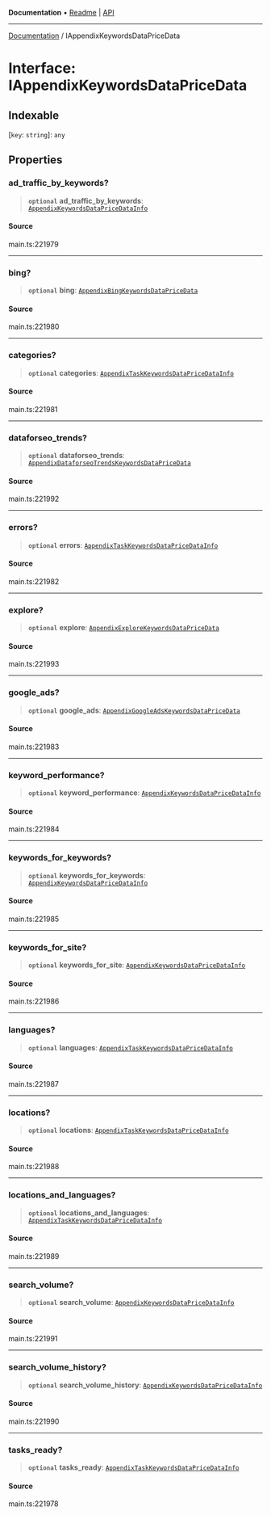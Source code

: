 **Documentation** • [Readme](../README.md) \| [API](../globals.md)

***

[Documentation](../README.md) / IAppendixKeywordsDataPriceData

# Interface: IAppendixKeywordsDataPriceData

## Indexable

 \[`key`: `string`\]: `any`

## Properties

### ad\_traffic\_by\_keywords?

> **`optional`** **ad\_traffic\_by\_keywords**: [`AppendixKeywordsDataPriceDataInfo`](../classes/AppendixKeywordsDataPriceDataInfo.md)

#### Source

main.ts:221979

***

### bing?

> **`optional`** **bing**: [`AppendixBingKeywordsDataPriceData`](../classes/AppendixBingKeywordsDataPriceData.md)

#### Source

main.ts:221980

***

### categories?

> **`optional`** **categories**: [`AppendixTaskKeywordsDataPriceDataInfo`](../classes/AppendixTaskKeywordsDataPriceDataInfo.md)

#### Source

main.ts:221981

***

### dataforseo\_trends?

> **`optional`** **dataforseo\_trends**: [`AppendixDataforseoTrendsKeywordsDataPriceData`](../classes/AppendixDataforseoTrendsKeywordsDataPriceData.md)

#### Source

main.ts:221992

***

### errors?

> **`optional`** **errors**: [`AppendixTaskKeywordsDataPriceDataInfo`](../classes/AppendixTaskKeywordsDataPriceDataInfo.md)

#### Source

main.ts:221982

***

### explore?

> **`optional`** **explore**: [`AppendixExploreKeywordsDataPriceData`](../classes/AppendixExploreKeywordsDataPriceData.md)

#### Source

main.ts:221993

***

### google\_ads?

> **`optional`** **google\_ads**: [`AppendixGoogleAdsKeywordsDataPriceData`](../classes/AppendixGoogleAdsKeywordsDataPriceData.md)

#### Source

main.ts:221983

***

### keyword\_performance?

> **`optional`** **keyword\_performance**: [`AppendixKeywordsDataPriceDataInfo`](../classes/AppendixKeywordsDataPriceDataInfo.md)

#### Source

main.ts:221984

***

### keywords\_for\_keywords?

> **`optional`** **keywords\_for\_keywords**: [`AppendixKeywordsDataPriceDataInfo`](../classes/AppendixKeywordsDataPriceDataInfo.md)

#### Source

main.ts:221985

***

### keywords\_for\_site?

> **`optional`** **keywords\_for\_site**: [`AppendixKeywordsDataPriceDataInfo`](../classes/AppendixKeywordsDataPriceDataInfo.md)

#### Source

main.ts:221986

***

### languages?

> **`optional`** **languages**: [`AppendixTaskKeywordsDataPriceDataInfo`](../classes/AppendixTaskKeywordsDataPriceDataInfo.md)

#### Source

main.ts:221987

***

### locations?

> **`optional`** **locations**: [`AppendixTaskKeywordsDataPriceDataInfo`](../classes/AppendixTaskKeywordsDataPriceDataInfo.md)

#### Source

main.ts:221988

***

### locations\_and\_languages?

> **`optional`** **locations\_and\_languages**: [`AppendixTaskKeywordsDataPriceDataInfo`](../classes/AppendixTaskKeywordsDataPriceDataInfo.md)

#### Source

main.ts:221989

***

### search\_volume?

> **`optional`** **search\_volume**: [`AppendixKeywordsDataPriceDataInfo`](../classes/AppendixKeywordsDataPriceDataInfo.md)

#### Source

main.ts:221991

***

### search\_volume\_history?

> **`optional`** **search\_volume\_history**: [`AppendixKeywordsDataPriceDataInfo`](../classes/AppendixKeywordsDataPriceDataInfo.md)

#### Source

main.ts:221990

***

### tasks\_ready?

> **`optional`** **tasks\_ready**: [`AppendixTaskKeywordsDataPriceDataInfo`](../classes/AppendixTaskKeywordsDataPriceDataInfo.md)

#### Source

main.ts:221978
